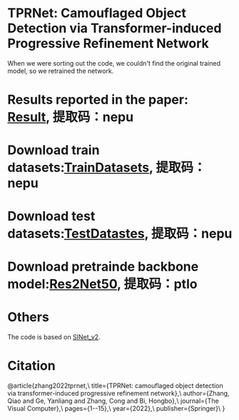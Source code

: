 # TPRNet: Camouflaged Object Detection via Transformer-induced Progressive Refinement Network
When we were sorting out the code, we couldn't find the original trained model, so we retrained the network.
# Results reported in the paper: [Result](https://pan.baidu.com/s/1WQLi2a6KuqBn2jwuWZwpdQ), 提取码：nepu
# Download train datasets:[TrainDatasets](https://pan.baidu.com/s/1QSwZK_fJWdznkmyBli2fdg), 提取码：nepu
# Download test datasets:[TestDatastes](https://pan.baidu.com/s/1akzyy9olDdorKIvToDx0qQ), 提取码：nepu 
# Download pretrainde backbone model:[Res2Net50](https://pan.baidu.com/s/1DEl-jbuv73hU5mKJGUXocg), 提取码：ptlo

# Others
The code is based on [SINet_v2](https://github.com/GewelsJI/SINet-V2).
# Citation
@article{zhang2022tprnet,\\
  title={TPRNet: camouflaged object detection via transformer-induced progressive refinement network},\\
  author={Zhang, Qiao and Ge, Yanliang and Zhang, Cong and Bi, Hongbo},\\
  journal={The Visual Computer},\\
  pages={1--15},\\
  year={2022},\\
  publisher={Springer}\\
}
